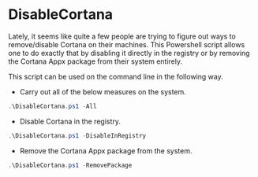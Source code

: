 # DisableCortana
Lately, it seems like quite a few people are trying to figure out ways to remove/disable Cortana on their machines. This Powershell script allows one to do exactly that by disabling it directly in the registry or by removing the Cortana Appx package from their system entirely.

This script can be used on the command line in the following way.

* Carry out all of the below measures on the system.
```Powershell
.\DisableCortana.ps1 -All
```

* Disable Cortana in the registry.
```Powershell
.\DisableCortana.ps1 -DisableInRegistry
```

* Remove the Cortana Appx package from the system.
```Powershell
.\DisableCortana.ps1 -RemovePackage
```
